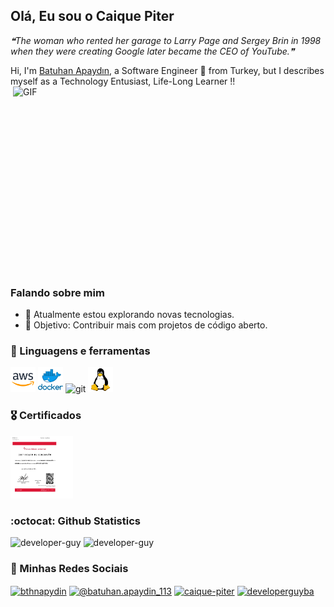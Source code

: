 ## Olá, Eu sou o Caique Piter



<!--STARTS_HERE_QUOTE_README-->
<i>❝The woman who rented her garage to Larry Page and Sergey Brin in 1998 when they were creating Google later became the CEO of YouTube.❞</i>
<!--ENDS_HERE_QUOTE_README-->

Hi, I'm [Batuhan Apaydın](https://linkedin.com/in/bthnapydin), a Software Engineer 🚀 from Turkey, but I describes myself as a Technology Entusiast, Life-Long Learner !! 
<img align="right" alt="GIF" src="https://github.com/developer-guy/developer-guy/blob/master/code.gif?raw=true" width="500" height="320" />

### Falando sobre mim
- 🌱 Atualmente estou explorando novas tecnologias.
- 👻 Objetivo: Contribuir mais com projetos de código aberto.

### 🧰 Linguagens e ferramentas
<p align="left"><img src="https://github.com/github/explore/raw/main/topics/aws/aws.png" alt="aws" width="40" height="40"/> <img src="https://github.com/github/explore/raw/main/topics/docker/docker.png" alt="docker" width="40" height="40"/> <img src="https://www.vectorlogo.zone/logos/git-scm/git-scm-icon.svg" alt="git" width="40" height="40"/> <img src="https://github.com/github/explore/raw/main/topics/linux/linux.png" alt="linux" width="40" height="40"/>
</p>

### 🎖 Certificados
<p align="left"><img src="b6ed3c76bc774fe4c961c316d55f6201iylzWXpFZeS7V4xz-0.png" alt="https://www.credly.com/badges/349777de-9673-444f-a05e-2dbb770768c3/public_url" width="100" height="100"/>
</p>


### :octocat: Github Statistics
<p align="left">
<img  src="https://github-readme-stats.vercel.app/api?username=CaiquePiter&show_icons=true&theme=radical" alt="developer-guy" width="480" height="180" />
<img src="https://github-readme-stats.vercel.app/api/top-langs/?username=CaiquePiter&layout=compact&hide=html&theme=radical" alt="developer-guy"/>
</p>


### 👋 Minhas Redes Sociais
<a href="https://www.linkedin.com/in/caique-piter/" target="blank"><img align="center" src="https://img.shields.io/badge/linkedin-%230077B5.svg?&style=for-the-badge&logo=linkedin&logoColor=white" alt="bthnapydin" /></a>
<a href="https://stackoverflow.com/users/22587626/caique-piter" target="blank"><img align="center" src="https://img.shields.io/badge/stack%20%20overflow-grey?style=for-the-badge&logo=stackoverflow" alt="@batuhan.apaydin_113" /></a>
<a href="https://dev.to/developerguy" target="blank"><img align="center" src="https://img.shields.io/badge/-Gmail-%23333?style=for-the-badge&logo=gmail&logoColor=white" alt="caique-piter" /></a>
<a href="https://twitter.com/developerguyba" target="blank"><img align="center" src="https://img.shields.io/badge/Twitter-1DA1F2?style=for-the-badge&logo=twitter&logoColor=white" alt="developerguyba" /></a>
